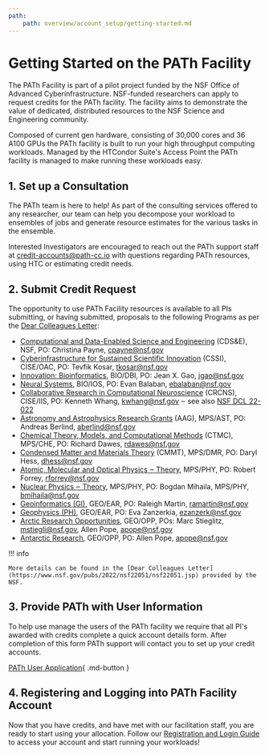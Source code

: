 ```yaml
---
path:
    path: overview/account_setup/getting-started.md
---
```


# Getting Started on the PATh Facility

The PATh Facility is part of a pilot project funded by the NSF Office of Advanced 
Cyberinfrastructure. NSF-funded researchers can apply to request credits for the PATh
facility. The facility aims to demonstrate the value of dedicated, distributed resources
to the NSF Science and Engineering community.

Composed of current gen hardware, consisting of 30,000 cores and 36 A100 GPUs the PATh facility is built to 
run your high throughput computing workloads. Managed by the HTCondor Suite's Access Point the PATh facility is 
managed to make running these workloads easy.

## 1. Set up a Consultation 

The PATh team is here to help! As part of the consulting services offered to any researcher, our team can help you 
decompose your workload to ensembles of jobs and generate resource estimates for the various tasks in the ensemble. 

Interested Investigators are encouraged to reach out the PATh support staff at 
[credit-accounts@path-cc.io](mailto:credit-accounts@path-cc.io) with questions regarding PATh resources, 
using HTC or estimating credit needs.

## 2. Submit Credit Request

The opportunity to use PATh Facility resources is available to all PIs submitting, or having submitted, proposals to the
following Programs as per the [Dear Colleagues Letter](https://www.nsf.gov/pubs/2022/nsf22051/nsf22051.jsp):

* [Computational and Data-Enabled Science and Engineering](https://beta.nsf.gov/funding/opportunities/computational-and-data-enabled-science-and-engineering-cdse-0) (CDS&E), NSF, PO: Christina Payne, [cpayne@nsf.gov](mailto:cpayne@nsf.gov)
* [Cyberinfrastructure for Sustained Scientific Innovation](https://beta.nsf.gov/funding/opportunities/cyberinfrastructure-sustained-scientific-innovation-cssi) (CSSI), CISE/OAC, PO: Tevfik Kosar, [tkosar@nsf.gov](mailto:tkosar@nsf.gov)
* [Innovation: Bioinformatics](https://beta.nsf.gov/funding/opportunities/innovation-bioinformatics), BIO/DBI, PO: Jean X. Gao, [jgao@nsf.gov](mailto:jgao@nsf.gov)
* [Neural Systems](https://beta.nsf.gov/funding/opportunities/neural-systems-0), BIO/IOS, PO: Evan Balaban, [ebalaban@nsf.gov](mailto:ebalaban@nsf.gov)
* [Collaborative Research in Computational Neuroscience](https://beta.nsf.gov/funding/opportunities/collaborative-research-computational-neuroscience-crcns) (CRCNS), CISE/IIS, PO: Kenneth Whang, [kwhang@nsf.gov](mailto:kwhang@nsf.gov) ‒ see also [NSF DCL 22-022](https://www.nsf.gov/publications/pub_summ.jsp?ods_key=nsf22022)
* [Astronomy and Astrophysics Research Grants](https://beta.nsf.gov/funding/opportunities/astronomy-and-astrophysics-research-grants-aag) (AAG), MPS/AST, PO: Andreas Berlind, [aberlind@nsf.gov](mailto:aberlind@nsf.gov)
* [Chemical Theory, Models, and Computational Methods](https://beta.nsf.gov/funding/opportunities/chemical-theory-models-and-computational-methods-ctmc-0) (CTMC), MPS/CHE, PO: Richard Dawes, [rdawes@nsf.gov](mailto:rdawes@nsf.gov)
* [Condensed Matter and Materials Theory](https://beta.nsf.gov/funding/opportunities/condensed-matter-and-materials-theory-cmmt-0) (CMMT), MPS/DMR, PO: Daryl Hess, [dhess@nsf.gov](mailto:dhess@nsf.gov)
* [Atomic, Molecular and Optical Physics ‒ Theory](https://beta.nsf.gov/funding/opportunities/atomic-molecular-and-optical-physics-theory-0), MPS/PHY, PO: Robert Forrey, [rforrey@nsf.gov](mailto:rforrey@nsf.gov)
* [Nuclear Physics ‒ Theory](https://beta.nsf.gov/funding/opportunities/nuclear-physics-theory-0), MPS/PHY, PO: Bogdan Mihaila, MPS/PHY, [bmihaila@nsf.gov](mailto:bmihaila@nsf.gov)
* [Geoinformatics (GI),](https://beta.nsf.gov/funding/opportunities/geoinformatics-gi) GEO/EAR, PO: Raleigh Martin, [ramartin@nsf.gov](mailto:ramartin@nsf.gov)
* [Geophysics (PH)](https://beta.nsf.gov/funding/opportunities/geophysics-ph-0), GEO/EAR, PO: Eva Zanzerkia, [ezanzerk@nsf.gov](mailto:ezanzerk@nsf.gov)
* [Arctic Research Opportunities](https://beta.nsf.gov/funding/opportunities/arctic-research-opportunities), GEO/OPP, POs: Marc Stieglitz, [mstiegli@nsf.gov](mailto:mstiegli@nsf.gov), Allen Pope, [apope@nsf.gov](mailto:apope@nsf.gov)
* [Antarctic Research](https://beta.nsf.gov/funding/opportunities/antarctic-research), GEO/OPP, PO: Allen Pope, [apope@nsf.gov](mailto:apope@nsf.gov)

!!! info
    
    More details can be found in the [Dear Colleagues Letter](https://www.nsf.gov/pubs/2022/nsf22051/nsf22051.jsp) provided by the NSF.

## 3. Provide PATh with User Information

To help use manage the users of the PATh facility we require that all PI's awarded with credits complete a 
quick account details form. After completion of this form PATh support will contact you to set up your credit accounts. 

[PATh User Application](/application){ .md-button }

## 4. Registering and Logging into PATh Facility Account

Now that you have credits, and have met with our facilitation staff, you are ready to start using your allocation. Follow
our [Registration and Login Guide](../../overview/account_setup/registration/) to access your account and start running
your workloads!



